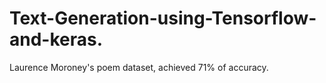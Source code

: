 # Text-Generation-using-Tensorflow-and-keras.
Laurence Moroney's poem dataset, achieved 71% of accuracy.
